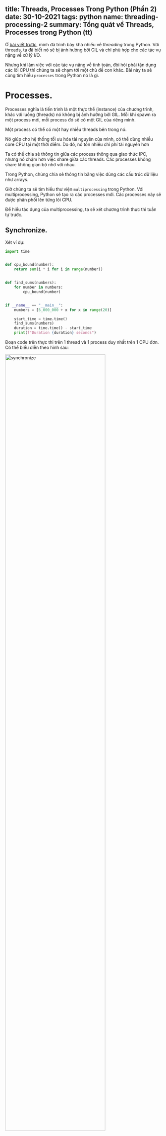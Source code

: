 title: Threads, Processes Trong Python (Phần 2)
date: 30-10-2021
tags: python
name: threading-processing-2
summary: Tổng quát về Threads, Processes trong Python (tt)
---------------------------------------------------------------

Ở [bài viết trước](https://trvph.github.io/posts/threading-processing-1.html), mình đã trình bày khá nhiều về *threading* trong Python.
Với threads, ta đã biết nó sẽ bị ảnh hưởng bởi GIL và chỉ phù hợp cho các tác vụ nặng về xử lý I/O.

Nhưng khi làm việc với các tác vụ nặng về tính toán, đòi hỏi phải tận dụng các lõi CPU thì chúng ta sẽ chạm tới một chủ đề con khác.
Bài này ta sẽ cùng tìm hiểu `processes` trong Python nó là gì.


# Processes.

Processes nghĩa là tiến trình là một thực thể (instance) của chương trình, khác với luồng (threads) nó không bị ảnh hưởng bởi GIL.
Mỗi khi spawn ra một process mới, mỗi process đó sẽ có một GIL của riêng mình.

Một process có thể có một hay nhiều threads bên trong nó.

Nó giúp cho hệ thống tối ưu hóa tài nguyên của mình, có thể dùng nhiều core CPU tại một thời điểm. Do đó, nó tốn nhiều chi phí tài nguyên hơn

Ta có thể chia sẻ thông tin giữa các process thông qua giao thức IPC, nhưng nó chậm hơn việc share giữa các threads.
Các processes không share không gian bộ nhớ với nhau.

Trong Python, chúng chia sẻ thông tin bằng việc dùng các cấu trúc dữ liệu như arrays.

Giờ chúng ta sẽ tìm hiểu thư viện `multiprocessing` trong Python. Với multiprocessing, Python sẽ tạo ra các processes mới. Các processes này
sẽ được phân phối lên từng lõi CPU.

Để hiểu tác dụng của multiprocessing, ta sẽ xét chương trình thực thi tuần tự trước.

## Synchronize.

Xét ví dụ:

```python
import time


def cpu_bound(number):
    return sum(i * i for i in range(number))


def find_sums(numbers):
    for number in numbers:
        cpu_bound(number)


if __name__ == "__main__":
    numbers = [5_000_000 + x for x in range(20)]

    start_time = time.time()
    find_sums(numbers)
    duration = time.time() - start_time
    print(f"Duration {duration} seconds")

```

Đoạn code trên thực thi trên 1 thread và 1 process duy nhất trên 1 CPU đơn. Có thể biểu diễn theo hình sau:

<img src="https://files.realpython.com/media/CPUBound.d2d32cb2626c.png" alt="synchronize" width="80%" height="auto" />

Đây là kết quả của đoạn code trên:

```sh
./non_concurrent.py
Duration 7.834432125091553 seconds
```

## multiprocessing.

Viết lại ví dụ trên:

```python
import multiprocessing
import time


def cpu_bound(number):
    return sum(i * i for i in range(number))


def find_sums(numbers):
    with multiprocessing.Pool() as pool:
        pool.map(cpu_bound, numbers)


if __name__ == "__main__":
    numbers = [5_000_000 * x for x in range(3)]

    start_time = time.time()
    find_sums(numbers)
    duration = time.time() - start_time
    print(f"Duration {duration} seconds")

```

multiprocessing được thiết kế để share khối lượng công việc nặng về tính toán giữa các CPUs.
Đây là biểu đồ thực thi của chương trình theo thời gian:

<img src="https://files.realpython.com/media/CPUMP.69c1a7fad9c4.png" alt="multprocessing" width="80%" height="auto" />


Mặc định, khi tạo ra processes mới. Nó sẽ tự động xác định xem hệ thống của bạn có tối đa bao nhiêu CPUs.
Có thể hình dung cách hoạt động của nó theo hình sau:

<img src="https://miro.medium.com/max/1400/1*iEE5_Am-9x7iCVnn6F1MGQ.jpeg" alt="multiprocessing works" width="80%" height="auto" />

Ở đây, mỗi thread sẽ nằm trên mỗi processes.

Sau khi chạy, kết quả thu được sẽ là:

```sh
./test_multiprocessing.py
Duration 2.5175397396087646 seconds
```

Nó nhanh hơn gần gấp 3 lần.

## ứng dụng multiprocessing.

Như đã trình bày, multiprocessing sẽ phù hợp với các tác vụ nặng về tính toán. Bởi lúc này ta cần tận dụng tối đa hiệu năng của CPU trên máy tính.
Nếu sử dụng `threading` hay `concurrent.futures.ThreadPoolExecutor` trong trường hợp này không mang nhiều ý nghĩa do chúng ta sẽ không mất thời gian đợi I/O phản hồi.
Dùng threads thì sẽ bị ảnh hưởng của GIL, nên cho dù có là chương trình đa luồng thì vẫn sẽ chạy như chương trình đơn luồng.
Với multiprocessing, mỗi process sẽ có một interpreter (một GIL). Nên lúc này chương trình của bạn sẽ chạy các tác vụ được phân phối đều trên các lõi CPUs.

Trong thư viện `multiprocessing` của Python, có 2 classes bạn nên lưu tâm là `Process` và `Pool`. 

* Process class gửi mỗi task tới các lõi CPU khác nhau.

* Pool class gửi tập hợp các task tới các lõi CPU khác nhau.

Mặc dù 2 classes cung cấp một tốc độ thực thi tương tự. Process class lại hiệu quả hơn trong trường hợp không có quá nhiều processes cần thực thi.
Trong khi Pool class thì lại phù hợp nhất với một lượng lớn các processes nơi mà mỗi process có thể thực thi một cách nhanh chóng.

Bạn có thể tìm hiểu sâu hơn về `multiprocessing` [tại đây](https://docs.python.org/3/library/multiprocessing.html).

**Bonus, còn một chỗ đáng lưu tâm là khi sử dụng `multiprocessing`, khi nào nên sử dụng `fork`, khi nào sử dụng `spawn` để tránh chương trình bị kẹt (stuck).**

Mình có đọc 1 [bài viết](https://pythonspeed.com/articles/python-multiprocessing/) rất hay về vấn đề này. Ngoài ra còn bài của [Dr John A Stevenson](https://britishgeologicalsurvey.github.io/science/python-forking-vs-spawn/).

*fork* và *spawn* là 2 phương thức bắt đầu tạo processes mới. **Fork** mặc định trên **Linux**, trong khi **Windows** và **MacOS** dùng **Spawn**.

Khi *fork*, một process con kế thừa các biến, module-level configurations, threads và trạng thái của các biến như nhau từ process cha. Mỗi process con sau đó tiếp tục công việc của chúng 1 cách độc lập,
*pool* sẽ chia các args giữa các process con và chúng hoạt động một cách tuần tự.

Khi *spawn*, nó bắt đầu một Python interpreter mới. Các modules hiện tại trong chương trình được imported lại cho mỗi process con, các biến cũng thế.
Sau đó, mỗi hàm thực thi trong process sẽ được gọi trên mỗi args được cấp cho process con đó.

Để hiểu hơn, ta đi vào các đoạn code ví dụ sau:

```python
from multiprocessing import Pool
from os import getpid

def double(i):
    print("I'm process", getpid())
    return i * 2

if __name__ == '__main__':
    with Pool() as pool:
        result = pool.map(double, [1, 2, 3, 4, 5])
        print(result)

```

Kết quả là:

```sh
I'm process 4942
I'm process 4943
I'm process 4944
I'm process 4942
I'm process 4943
[2, 4, 6, 8, 10]
```

Hàm *double* chạy trong 5 processes.

Ví dụ tiếp theo, gọi là ví dụ 1:

```python
import logging
from threading import Thread
from queue import Queue
from logging.handlers import QueueListener, QueueHandler
from multiprocessing import Pool

def setup_logging():
    # Logs get written to a queue, and then a thread reads
    # from that queue and writes messages to a file:
    _log_queue = Queue()
    QueueListener(
        _log_queue, logging.FileHandler("out.log")).start()
    logging.getLogger().addHandler(QueueHandler(_log_queue))

    # Our parent process is running a thread that
    # logs messages:
    def write_logs():
        while True:
            logging.error("hello, I just did something")
    Thread(target=write_logs).start()

def runs_in_subprocess():
    print("About to log...")
    logging.error("hello, I did something")
    print("...logged")

if __name__ == '__main__':
    setup_logging()

    # Meanwhile, we start a process pool that writes some
    # logs. We do this in a loop to make race condition more
    # likely to be triggered.
    while True:
        with Pool() as pool:
            pool.apply(runs_in_subprocess)

```

Trong chương trình trên:

* Trong process cha, log messages được điều hướng vào queue, thread đọc từ queue và ghi messages ra file *out.log*.

* Thread khác ghi một stream liên tục ra log messages.

* Chúng ta bắt đầu process pool và log một message trong một trong các process con.

Sau khi run:

```sh
About to log...
...logged
About to log...
...logged
About to log...
<chương trình sẽ freezes tại điểm này>
```

Tại sao vậy?

Chúng ta sẽ tìm hiểu những gì xảy ra khi ta bắt đầu 1 process con bằng pool. Mặc định trong Python, khi sử dụng multiprocess thì trình thông dịch
sẽ sử dụng phương thức *fork()*. Đây là cách mà subprocesses được bắt đầu trong Linux hay MacOS.

1. Copy process được tạo sử dụng *fork()* system call.
2. Process con thay thế chính nó bằng chương trình khác sử dụng *execve()* system call.

Xét đoạn code sau:

```python
from os import fork, getpid

print("I am parent process", getpid())
if fork():
    print("I am the parent process, with PID", getpid())
else:
    print("I am the child process, with PID", getpid())

```

Kết quả là:

```sh
I am parent process 3619
I am the parent process, with PID 3619
I am the child process, with PID 3620
```

Bạn có thể thấy, không gì ngăn bạn từ việc *fork()*. Cả process cha và process con đều chạy trong cùng 1 đoạn code.

*fork()* chỉ là cách Python tạo process pools mặc định bởi Linux, và trên MacOS trên Python 3.7 trở về trước.

*Vấn đề với fork()-ing*.

Python bắt đầu một pool của các processes bằng việc fork(). Process con đã truy cập để copy mọi thứ từ bộ nhớ của process cha.
Nhưng điều gì đã gây nên deadlock ở ví dụ trước đó?

Nguyên nhân của vấn đề trên là tiếp tục chạy code sau khi fork() mà không gọi execve().

1. fork() copy mọi thứ trong bộ nhớ, gồm các biến, global configurations,.... Xét ví dụ sau:

```python
import logging
from multiprocessing import Pool
from os import getpid

def runs_in_subprocess():
    logging.info(
        "I am the child, with PID {}".format(getpid()))

if __name__ == '__main__':
    logging.basicConfig(
        format='GADZOOKS %(message)s', level=logging.DEBUG)

    logging.info(
        "I am the parent, with PID {}".format(getpid()))

    with Pool() as pool:
        pool.apply(runs_in_subprocess)

```

Sau khi chạy:

```sh
GADZOOKS I am the parent, with PID 3884
GADZOOKS I am the child, with PID 3885

```

Như bạn đã thấy, logging ở process con có cùng format với process cha do đã copy cả config của process cha.

2. fork() không copy mọi thứ từ process cha. Xét ví dụ:

```python
from threading import Thread, enumerate
from os import fork
from time import sleep

# Start a thread:
Thread(target=lambda: sleep(60)).start()

if fork():
    print("The parent process has {} threads".format(
        len(enumerate())))
else:
    print("The child process has {} threads".format(
        len(enumerate())))

```

Sau khi run:

```sh
The parent process has 2 threads
The child process has 1 threads

```

Vậy fork() không copy threads của process cha.

**Lời giải cho ví dụ 1:**

1. Bất cứ khi nào thread trong process cha ghi log messages, nó được thêm vào Queue. Điều này có nghĩa là nó nắm giữ Lock.

2. Nếu fork() xảy ra sai thời điểm, lock được copy trong một trạng thái bị giữ.

3. Process con copy loggin configurations của process cha, bao gồm cả queue.

4. Bất cứ khi nào process con ghi log message, nó cố ghi ra queue. Điều này có nghĩa là nó cần giữ lock. Nhưng lock đã được acquired trước đó rồi.

5. Process con bây giờ chờ cho lock đã được acquired ở trên release.

6. Lock đó sẽ không bao giờ được released, bởi vì thread sẽ release nó không được copy từ process cha sau khi gọi hàm fork().


**Cách giải quyết.**

1. reset các configurations của thư viện logging khi các processes con được bắt đầu. Tuy nhiên, với các thư viện khác trong Python mà đòi hỏi một tập các trạng thái
global thì không khả thi lắm.

2. Với các threads trong process cha, chúng cần được released lock khi fork() được gọi. Nhưng cách này cũng không xử lý được vấn đề với các locks được tạo
bởi thư viện được viết bằng C. Nó chỉ có thể thực hiện được với các thư viện được viết bằng Python.


**Giải pháp đúng đắn.**


Thay vì sử dụng fork(), ta có thể dùng *spawn* như bài của [Dr John A Stevenson](https://britishgeologicalsurvey.github.io/science/python-forking-vs-spawn/).
Hoặc có thể set như sau:

```python
from multiprocessing import set_start_method
set_start_method("spawn")

```

Hay:

```python
from multiprocessing import get_context

def your_func():
    with get_context("spawn").Pool() as pool:
        # ... everything else is unchanged
```

Thỉnh thoảng, bạn viết code theo các vấn đề mặc định trong documentation sẽ gặp những chuyện rắc rối mà bạn sẽ bối rối đấy.

Chúng ta đã tìm hiểu về threading và multiprocessing để lập trình đa luồng hay đa tiến trình trong Python. Tuy nhiên thư viện mà chúng ta tìm hiểu sau đây có nhiều tiện ích bất ngờ hơn nữa.

# concurrent.futures

`concurrent.futures` là một high level API cho việc lập trình multi-thread hay multi-process.

## Executor

Module này có một tính năng là Executor class, là một abstract class và nó không thể sử dụng trực tiếp, nó được kế thừa trong 2 class khác
là `ThreadPoolExecutor` và `ProcessPoolExecutor`. 

## ThreadPoolExecutor

Xét ví dụ:

```python
from concurrent.futures import ThreadPoolExecutor
from time import sleep
 
def return_after_5_secs(message):
    sleep(5)
    return message
 
pool = ThreadPoolExecutor(3)
 
future = pool.submit(return_after_5_secs, ("hello"))
print(future.done())
sleep(5)
print(future.done())
print(future.result())
```

Khi submit() một task, ta sẽ nhận lại một [Future](https://docs.python.org/3/library/concurrent.futures.html#concurrent.futures.Future).
Future có một method là done(), nếu future được giải quyết, có 1 giá trị được set cho cho một future object cụ thể. Khi task hoàn thành, thread pool executor
đặt giá trị cho future object.
Trong ví dụ trên, task sẽ không hoàn thành trong vòng 5 giây, vì vậy lần gọi done() đầu tiên trả về False. Sau khi sleep 5 giây, chúng ta nhận được
kết quả của future object bằng việc gọi result() method.

Hiểu về Future object và biết các methods của nó sẽ giúp chúng ta hiểu rõ hơn về code multi-thread trong Python.

## ProcessPoolExecutor

Xem ví dụ sau

```python
from concurrent.futures import ProcessPoolExecutor
from time import sleep
 
def return_after_5_secs(message):
    sleep(5)
    return message
 
pool = ProcessPoolExecutor(3)
 
future = pool.submit(return_after_5_secs, ("hello"))
print(future.done())
sleep(5)
print(future.done())
print("Result: " + future.result())
```

Chúng ta cần nhớ là ProcessPoolExecutor sử dụng thư viện `multiprocessing` và do đó không bị tác động bởi GIL. Tuy nhiên ta không thể sử dụng
bất cứ object nào mà not pickable. Nên cần chọn cẩn thận những gì chúng ta sử dụng/trả về trong một callable được truyền vào executor này.

## Executor.map()

map method cho phép gọi nhiều lần cho hàm đã cung cấp trong Pool, và truyền mỗi items trong một iterable cho hàm đó. Ngoại trừ trường hợp các hàm được gọi
một cách đồng thời. Với multiprocessing, đối tượng iterable sẽ bị phá vỡ thành các phần và mỗi phần sẽ được truyền vào hàm trong mỗi processes.
Ta có thể điều khiển chunk size bằng cách thêm đối số thứ 3 vào PoolExecutor là `chunk_size`, mặc định nó là 1.

Ví dụ, thread:

```python
import concurrent.futures
import urllib.request
 
URLS = ['http://www.foxnews.com/',
        'http://www.cnn.com/',
        'http://europe.wsj.com/',
        'http://www.bbc.co.uk/',
        'http://some-made-up-domain.com/']
 
# Retrieve a single page and report the url and contents
def load_url(url, timeout):
    with urllib.request.urlopen(url, timeout=timeout) as conn:
        return conn.read()
 
# We can use a with statement to ensure threads are cleaned up promptly
with concurrent.futures.ThreadPoolExecutor(max_workers=5) as executor:
    # Start the load operations and mark each future with its URL
    future_to_url = {executor.submit(load_url, url, 60): url for url in URLS}
    for future in concurrent.futures.as_completed(future_to_url):
        url = future_to_url[future]
        try:
            data = future.result()
        except Exception as exc:
            print('%r generated an exception: %s' % (url, exc))
        else:
            print('%r page is %d bytes' % (url, len(data)))
```

Và process:

```python
import concurrent.futures
import math
 
PRIMES = [
    112272535095293,
    112582705942171,
    112272535095293,
    115280095190773,
    115797848077099,
    1099726899285419]
 
def is_prime(n):
    if n % 2 == 0:
        return False
 
    sqrt_n = int(math.floor(math.sqrt(n)))
    for i in range(3, sqrt_n + 1, 2):
        if n % i == 0:
            return False
    return True
 
def main():
    with concurrent.futures.ProcessPoolExecutor() as executor:
        for number, prime in zip(PRIMES, executor.map(is_prime, PRIMES)):
            print('%d is prime: %s' % (number, prime))
 
if __name__ == '__main__':
    main()
```

## as_complete() và wait()

concurrent.futures có 2 hàm để làm việc với các đối tượng futures được trả về bởi executor là *as_complete()* và *wait()*.

*as_complete()* nhận một iterable của Future object và bắt đầu yeilding các giá trị ngay khi futures bắt đầu chạy. Nó khác với *map()* ở chỗ
*map()* trả về các kết quả theo thứ tự iterables được truyền vào. Nên kết quả đầu tiên của *map()* là kết quả cho phần tử đầu tiên.
Trong khi với *as_complete()*, giá trị trả về đầu tiên phụ thuộc vào cái nào hoàn thành trước. Ví dụ:

```python
from concurrent.futures import ThreadPoolExecutor, wait, as_completed
from time import sleep
from random import randint
 
def return_after_5_secs(num):
    sleep(randint(1, 5))
    return "Return of {}".format(num)
 
pool = ThreadPoolExecutor(5)
futures = []
for x in range(5):
    futures.append(pool.submit(return_after_5_secs, x))
 
for x in as_completed(futures):
    print(x.result())
```

*wait()* sẽ trả về một named tuple, chứa 2 set, một set chứa các futures đã hoàn thành (kể cả có kết quả hay là một exception) và set kia
chứa các futures chưa complete. Ví dụ:

```python
from concurrent.futures import ThreadPoolExecutor, wait, as_completed
from time import sleep
from random import randint
 
def return_after_5_secs(num):
    sleep(randint(1, 5))
    return "Return of {}".format(num)
 
pool = ThreadPoolExecutor(5)
futures = []
for x in range(5):
    futures.append(pool.submit(return_after_5_secs, x))
 
print(wait(futures))
```

Sau khi chạy sẽ được 1 named tuple như sau: `DoneAndNotDoneFutures(done={...},not_done=set())`

# Kết

Chủ đề về threads và processes trong Python khá là hấp dẫn với mình, tuy nhiên còn nhiều vấn đề thực tế khác mà khi
bắt tay vào code chúng ta mới gặp được. Mong là những phần mình đã trình bày sẽ giúp được bạn ít nhiều.

**Nguồn**

* RealPython, keyword: threading.
* [Medium](https://urban-institute.medium.com/using-multiprocessing-to-make-python-code-faster-23ea5ef996ba)
* Pythonspeed
* [Abu Ashraf Masnun blog](https://masnun.com/2016/03/29/python-a-quick-introduction-to-the-concurrent-futures-module.html)

